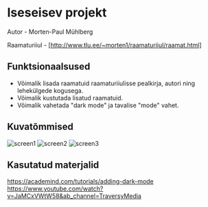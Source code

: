 # Iseseisev projekt

Autor - Morten-Paul Mühlberg

Raamaturiiul - [http://www.tlu.ee/~morten1/raamaturiiul/raamat.html]

## Funktsionaalsused

* Võimalik lisada raamatuid raamaturiiulisse pealkirja, autori ning lehekülgede kogusega.
* Võimalik kustutada lisatud raamatuid.
* Võimalik vahetada "dark mode" ja tavalise "mode" vahet.

## Kuvatõmmised
![screen1](https://user-images.githubusercontent.com/70900314/169803393-0fc7c11e-7279-47e1-b495-d156eac147e5.png)
![screen2](https://user-images.githubusercontent.com/70900314/169803401-086c1e5e-3b4c-4da2-9905-4598d7e8572c.png)
![screen3](https://user-images.githubusercontent.com/70900314/169803409-2621dec9-fc82-4662-befb-b7ab08b7b3aa.png)

## Kasutatud materjalid

https://academind.com/tutorials/adding-dark-mode
https://www.youtube.com/watch?v=JaMCxVWtW58&ab_channel=TraversyMedia
